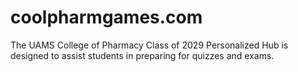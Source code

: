 # coolpharmgames.com
The UAMS College of Pharmacy Class of 2029 Personalized Hub is designed to assist students in preparing for quizzes and exams.
